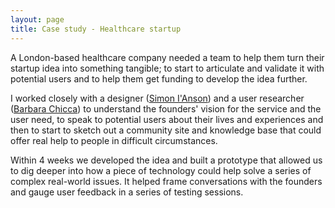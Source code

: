 ```yaml
---
layout: page
title: Case study - Healthcare startup
---
```


A London-based healthcare company needed a team to help them turn their startup idea into something tangible; to start to articulate and validate it with potential users and to help them get funding to develop the idea further.

I worked closely with a designer ([Simon I'Anson](http://www.simonianson.co.uk/)) and a user researcher ([Barbara Chicca](http://uk.linkedin.com/in/bchicca/en)) to understand the founders' vision for the service and the user need, to speak to potential users about their lives and experiences and then to start to sketch out a community site and knowledge base that could offer real help to people in difficult circumstances.

Within 4 weeks we developed the idea and built a prototype that allowed us to dig deeper into how a piece of technology could help solve a series of complex real-world issues. It helped frame conversations with the founders and gauge user feedback in a series of testing sessions.